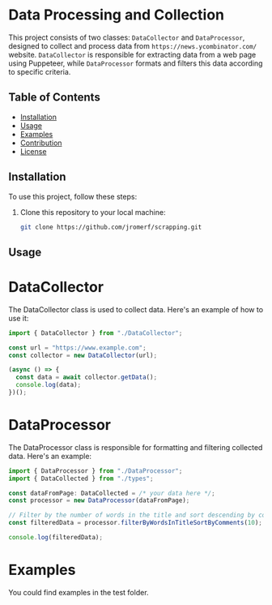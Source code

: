 # Data Processing and Collection

This project consists of two classes: `DataCollector` and `DataProcessor`, designed to collect and process data from `https://news.ycombinator.com/` website. `DataCollector` is responsible for extracting data from a web page using Puppeteer, while `DataProcessor` formats and filters this data according to specific criteria.

## Table of Contents

- [Installation](#installation)
- [Usage](#usage)
- [Examples](#examples)
- [Contribution](#contribution)
- [License](#license)

## Installation

To use this project, follow these steps:

1. Clone this repository to your local machine:

   ```bash
   git clone https://github.com/jromerf/scrapping.git

## Usage
# DataCollector

The DataCollector class is used to collect data. Here's an example of how to use it:

```js
import { DataCollector } from "./DataCollector";

const url = "https://www.example.com";
const collector = new DataCollector(url);

(async () => {
  const data = await collector.getData();
  console.log(data);
})();

```

# DataProcessor

The DataProcessor class is responsible for formatting and filtering collected data. Here's an example:

```js
import { DataProcessor } from "./DataProcessor";
import { DataCollected } from "./types";

const dataFromPage: DataCollected = /* your data here */;
const processor = new DataProcessor(dataFromPage);

// Filter by the number of words in the title and sort descending by comments
const filteredData = processor.filterByWordsInTitleSortByComments(10);

console.log(filteredData);

```

# Examples 

You could find examples in the test folder. 
